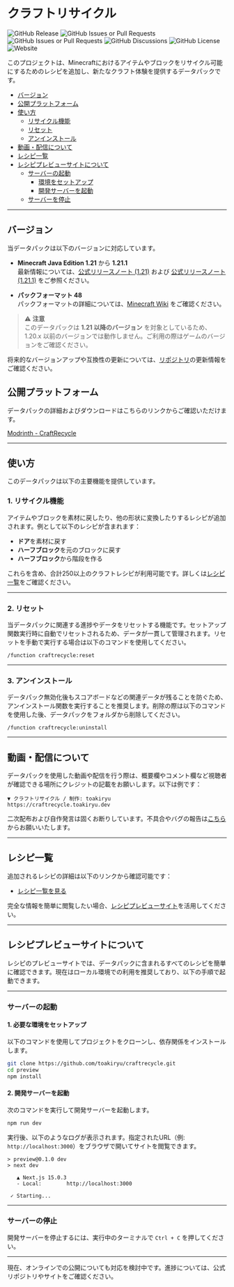 # クラフトリサイクル

![GitHub Release](https://img.shields.io/github/v/release/toakiryu/craftrecycle)
![GitHub Issues or Pull Requests](https://img.shields.io/github/issues/toakiryu/craftrecycle)
![GitHub Issues or Pull Requests](https://img.shields.io/github/issues-pr/toakiryu/craftrecycle)
![GitHub Discussions](https://img.shields.io/github/discussions/toakiryu/craftrecycle)
![GitHub License](https://img.shields.io/github/license/toakiryu/craftrecycle)
![Website](https://img.shields.io/website?url=https%3A%2F%2Fcraftrecycle.fun117.dev%2F)

このプロジェクトは、Minecraftにおけるアイテムやブロックをリサイクル可能にするためのレシピを追加し、新たなクラフト体験を提供するデータパックです。

- [バージョン](#バージョン)
- [公開プラットフォーム](#公開プラットフォーム)
- [使い方](#使い方)
  - [リサイクル機能](#1-リサイクル機能)
  - [リセット](#2-リセット)
  - [アンインストール](#3-アンインストール)
- [動画・配信について](#動画配信について)
- [レシピ一覧](#レシピ一覧)
- [レシピプレビューサイトについて](#レシピプレビューサイトについて)
  - [サーバーの起動](#サーバーの起動)
    - [環境をセットアップ](#1-必要な環境をセットアップ)
    - [開発サーバーを起動](#2-開発サーバーを起動)
  - [サーバーを停止](#サーバーの停止)

---

## バージョン

当データパックは以下のバージョンに対応しています。

- **Minecraft Java Edition 1.21** から **1.21.1**  
  最新情報については、[公式リリースノート (1.21)](https://www.minecraft.net/ja-jp/article/minecraft-java-edition-1-21) および [公式リリースノート (1.21.1)](https://www.minecraft.net/ja-jp/article/minecraft-java-edition-1-21-1) をご参照ください。

- **パックフォーマット 48**  
  パックフォーマットの詳細については、[Minecraft Wiki](https://minecraft.wiki/w/Pack_format) をご確認ください。

> ⚠ **注意**  
> このデータパックは **1.21 以降のバージョン** を対象としているため、1.20.x 以前のバージョンでは動作しません。ご利用の際はゲームのバージョンをご確認ください。

将来的なバージョンアップや互換性の更新については、[リポジトリ](https://github.com/toakiryu/craftrecycle)の更新情報をご確認ください。

## 公開プラットフォーム

データパックの詳細およびダウンロードはこちらのリンクからご確認いただけます。

[Modrinth - CraftRecycle](https://modrinth.com/project/craftrecycle)

---

## 使い方

このデータパックは以下の主要機能を提供しています。

### 1. リサイクル機能

アイテムやブロックを素材に戻したり、他の形状に変換したりするレシピが追加されます。例として以下のレシピが含まれます：

- **ドア**を素材に戻す
- **ハーフブロック**を元のブロックに戻す
- **ハーフブロック**から階段を作る

これらを含め、合計250以上のクラフトレシピが利用可能です。詳しくは[レシピ一覧](#レシピ一覧)をご確認ください。

---

### 2. リセット

当データパックに関連する進捗やデータをリセットする機能です。セットアップ関数実行時に自動でリセットされるため、データが一貫して管理されます。リセットを手動で実行する場合は以下のコマンドを使用してください。

```command
/function craftrecycle:reset
```

---

### 3. アンインストール

データパック無効化後もスコアボードなどの関連データが残ることを防ぐため、アンインストール関数を実行することを推奨します。削除の際は以下のコマンドを使用した後、データパックをフォルダから削除してください。

```command
/function craftrecycle:uninstall
```

---

## 動画・配信について

データパックを使用した動画や配信を行う際は、概要欄やコメント欄など視聴者が確認できる場所にクレジットの記載をお願いします。以下は例です：

```text
▼ クラフトリサイクル / 制作: toakiryu
https://craftrecycle.toakiryu.dev
```

二次配布および自作発言は固くお断りしています。不具合やバグの報告は[こちら](https://github.com/toakiryu/craftrecycle/issues)からお願いいたします。

---

## レシピ一覧

追加されるレシピの詳細は以下のリンクから確認可能です：

- [レシピ一覧を見る](README/recipe.md)

完全な情報を簡単に閲覧したい場合、[レシピプレビューサイト](#レシピプレビューサイトについて)を活用してください。

---

## レシピプレビューサイトについて

レシピのプレビューサイトでは、データパックに含まれるすべてのレシピを簡単に確認できます。現在はローカル環境での利用を推奨しており、以下の手順で起動できます。

---

### サーバーの起動

#### 1. 必要な環境をセットアップ

以下のコマンドを使用してプロジェクトをクローンし、依存関係をインストールします。

```bash
git clone https://github.com/toakiryu/craftrecycle.git
cd preview
npm install
```

#### 2. 開発サーバーを起動

次のコマンドを実行して開発サーバーを起動します。

```bash
npm run dev
```

実行後、以下のようなログが表示されます。指定されたURL（例: `http://localhost:3000`）をブラウザで開いてサイトを閲覧できます。

```log
> preview@0.1.0 dev
> next dev

   ▲ Next.js 15.0.3
   - Local:        http://localhost:3000

 ✓ Starting...
```

---

### サーバーの停止

開発サーバーを停止するには、実行中のターミナルで `Ctrl + C` を押してください。

---

現在、オンラインでの公開についても対応を検討中です。進捗については、公式リポジトリやサイトをご確認ください。
